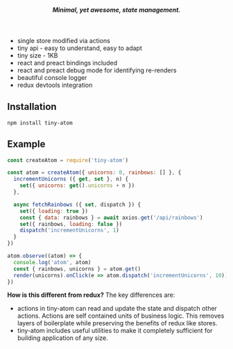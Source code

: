 <h5 align="center">Minimal, yet awesome, state management.</h5>
<br />

* single store modified via actions
* tiny api - easy to understand, easy to adapt
* tiny size - 1KB
* react and preact bindings included
* react and preact debug mode for identifying re-renders
* beautiful console logger
* redux devtools integration

## Installation

    npm install tiny-atom

## Example

```js
const createAtom = require('tiny-atom')

const atom = createAtom({ unicorns: 0, rainbows: [] }, {
  incrementUnicorns ({ get, set }, n) {
    set({ unicorns: get().unicorns + n })
  },

  async fetchRainbows ({ set, dispatch }) {
    set({ loading: true })
    const { data: rainbows } = await axios.get('/api/rainbows')
    set({ rainbows, loading: false })
    dispatch('incrementUnicorns', 1)
  }
})

atom.observe((atom) => {
  console.log('atom', atom)
  const { rainbows, unicorns } = atom.get()
  render(unicorns).onClick(e => atom.dispatch('incrementUnicorns', 10))
})
```

**How is this different from redux?** The key differences are:

* actions in tiny-atom can read and update the state and dispatch other actions. Actions are self contained units of business logic. This removes layers of boilerplate while preserving the benefits of redux like stores.
* tiny-atom includes useful utilities to make it completely sufficient for building application of any size.
